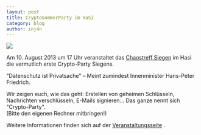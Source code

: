 ```yaml
---
layout: post
title: CryptoSommerParty im HaSi
category: blog
author: inj4n
---
```


![](/images/cryptoparty.svg)

Am 10. August 2013 um 17 Uhr veranstaltet das [Chaostreff Siegen](http://chaostreff-siegen.de) im Hasi die vermutlich erste Crypto-Party Siegens.   

"Datenschutz ist Privatsache" – Meint zumindest Innenminister Hans-Peter Friedrich.     

Wir zeigen euch, wie das geht: Erstellen von geheimen Schlüsseln, Nachrichten verschlüsseln, E-Mails signieren... Das ganze nennt sich "Crypto-Party".   
(Bitte den eigenen Rechner mitbringen!)  

Weitere Informationen finden sich auf der [Veranstaltungsseite](http://chaostreff-siegen.de/veranstaltungen/cryptoparty/) .

